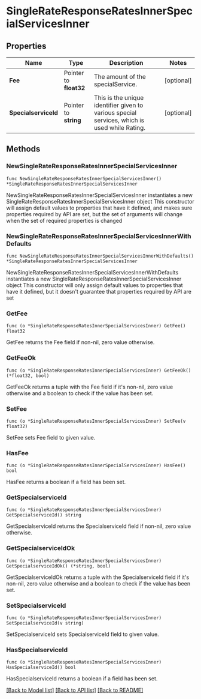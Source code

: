 # SingleRateResponseRatesInnerSpecialServicesInner

## Properties

Name | Type | Description | Notes
------------ | ------------- | ------------- | -------------
**Fee** | Pointer to **float32** | The amount of the specialService. | [optional] 
**SpecialserviceId** | Pointer to **string** | This is the unique identifier given to various special services, which is used while Rating. | [optional] 

## Methods

### NewSingleRateResponseRatesInnerSpecialServicesInner

`func NewSingleRateResponseRatesInnerSpecialServicesInner() *SingleRateResponseRatesInnerSpecialServicesInner`

NewSingleRateResponseRatesInnerSpecialServicesInner instantiates a new SingleRateResponseRatesInnerSpecialServicesInner object
This constructor will assign default values to properties that have it defined,
and makes sure properties required by API are set, but the set of arguments
will change when the set of required properties is changed

### NewSingleRateResponseRatesInnerSpecialServicesInnerWithDefaults

`func NewSingleRateResponseRatesInnerSpecialServicesInnerWithDefaults() *SingleRateResponseRatesInnerSpecialServicesInner`

NewSingleRateResponseRatesInnerSpecialServicesInnerWithDefaults instantiates a new SingleRateResponseRatesInnerSpecialServicesInner object
This constructor will only assign default values to properties that have it defined,
but it doesn't guarantee that properties required by API are set

### GetFee

`func (o *SingleRateResponseRatesInnerSpecialServicesInner) GetFee() float32`

GetFee returns the Fee field if non-nil, zero value otherwise.

### GetFeeOk

`func (o *SingleRateResponseRatesInnerSpecialServicesInner) GetFeeOk() (*float32, bool)`

GetFeeOk returns a tuple with the Fee field if it's non-nil, zero value otherwise
and a boolean to check if the value has been set.

### SetFee

`func (o *SingleRateResponseRatesInnerSpecialServicesInner) SetFee(v float32)`

SetFee sets Fee field to given value.

### HasFee

`func (o *SingleRateResponseRatesInnerSpecialServicesInner) HasFee() bool`

HasFee returns a boolean if a field has been set.

### GetSpecialserviceId

`func (o *SingleRateResponseRatesInnerSpecialServicesInner) GetSpecialserviceId() string`

GetSpecialserviceId returns the SpecialserviceId field if non-nil, zero value otherwise.

### GetSpecialserviceIdOk

`func (o *SingleRateResponseRatesInnerSpecialServicesInner) GetSpecialserviceIdOk() (*string, bool)`

GetSpecialserviceIdOk returns a tuple with the SpecialserviceId field if it's non-nil, zero value otherwise
and a boolean to check if the value has been set.

### SetSpecialserviceId

`func (o *SingleRateResponseRatesInnerSpecialServicesInner) SetSpecialserviceId(v string)`

SetSpecialserviceId sets SpecialserviceId field to given value.

### HasSpecialserviceId

`func (o *SingleRateResponseRatesInnerSpecialServicesInner) HasSpecialserviceId() bool`

HasSpecialserviceId returns a boolean if a field has been set.


[[Back to Model list]](../README.md#documentation-for-models) [[Back to API list]](../README.md#documentation-for-api-endpoints) [[Back to README]](../README.md)


